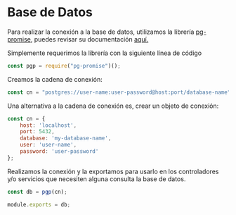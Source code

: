 # Base de Datos

Para realizar la conexión a la base de datos, utilizamos la librería [pg-promise](https://www.npmjs.com/package/pg-promise), puedes revisar su documentación [aquí.](http://vitaly-t.github.io/pg-promise/)

Simplemente requerimos la librería con la siguiente línea de código 
```js
const pgp = require("pg-promise")();
```
Creamos la cadena de conexión:

```js
const cn = "postgres://user-name:user-password@host:port/database-name";
```

Una alternativa a la cadena de conexión es, crear un objeto de conexión:

```js
const cn = {
    host: 'localhost',
    port: 5432,
    database: 'my-database-name',
    user: 'user-name',
    password: 'user-password'
};
```

Realizamos la conexión y la exportamos para usarlo en los controladores y/o servicios que necesiten alguna consulta la base de datos.

```js
const db = pgp(cn);

module.exports = db;
```